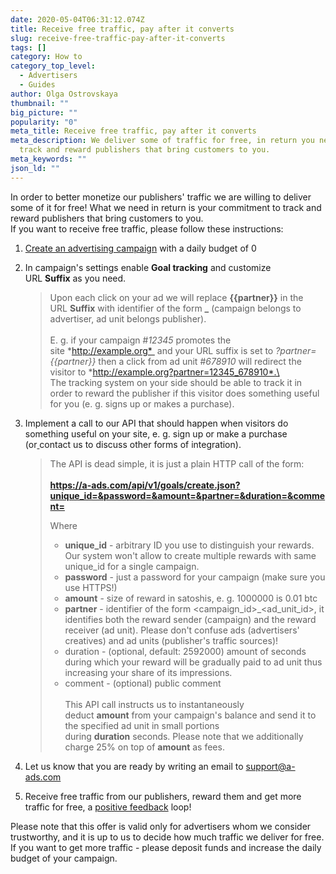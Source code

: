 ```yaml
---
date: 2020-05-04T06:31:12.074Z
title: Receive free traffic, pay after it converts
slug: receive-free-traffic-pay-after-it-converts
tags: []
category: How to
category_top_level:
  - Advertisers
  - Guides
author: Olga Ostrovskaya
thumbnail: ""
big_picture: ""
popularity: "0"
meta_title: Receive free traffic, pay after it converts
meta_description: We deliver some of traffic for free, in return you need to
  track and reward publishers that bring customers to you.
meta_keywords: ""
json_ld: ""
---
```

In order to better monetize our publishers' traffic we are willing to deliver some of it for free! What we need in return is your commitment to track and reward publishers that bring customers to you.\
If you want to receive free traffic, please follow these instructions:

1. [Create an advertising campaign](https://a-ads.com/campaigns/new?partner=63830) with a daily budget of 0
2. In campaign's settings enable **Goal tracking** and customize URL **Suffix** as you need.

   > [](<>)Upon each click on your ad we will replace **{{partner}}** in the URL **Suffix** with identifier of the form **<campaign id>_<ad unit id>** (campaign belongs to advertiser, ad unit belongs publisher).\
   > \
   > E. g. if your campaign #*12345* promotes the site *http://example.org*  and your URL suffix is set to *?partner={{partner}}* then a click from ad unit #*678910* will redirect the visitor to *http://example.org?partner=12345_678910*.\
   > \
   > The tracking system on your side should be able to track it in order to reward the publisher if this visitor does something useful for you (e. g. signs up or makes a purchase).
3. Implement a call to our API that should happen when visitors do something useful on your site, e. g. sign up or make a purchase (or[ ](mailto:contact@a-ads.com)contact us to discuss other forms of integration).

   > The API is dead simple, it is just a plain HTTP call of the form:\
   > \
   > **https://a-ads.com/api/v1/goals/create.json?unique_id=&password=&amount=&partner=&duration=&comment=**
   >
   > Where
   >
   > * **unique_id** - arbitrary ID you use to distinguish your rewards. Our system won't allow to create multiple rewards with same unique_id for a single campaign.
   > * **password** - just a password for your campaign (make sure you use HTTPS!)
   > * **amount** - size of reward in satoshis, e. g. 1000000 is 0.01 btc
   > * **partner** - identifier of the form <campaign_id>_<ad_unit_id>, it identifies both the reward sender (campaign) and the reward receiver (ad unit). Please don't confuse ads (advertisers' creatives) and ad units (publisher's traffic sources)!
   > * duration - (optional, default: 2592000) amount of seconds during which your reward will be gradually paid to ad unit thus increasing your share of its impressions.
   > * comment - (optional) public comment\
   >   \
   >   This API call instructs us to instantaneously deduct **amount** from your campaign's balance and send it to the specified ad unit in small portions during **duration** seconds. Please note that we additionally charge 25% on top of **amount** as fees.
4. Let us know that you are ready by writing an email to support@a-ads.com
5. Receive free traffic from our publishers, reward them and get more traffic for free, a [positive feedback](http://en.wikipedia.org/wiki/Positive_feedback) loop!

Please note that this offer is valid only for advertisers whom we consider trustworthy, and it is up to us to decide how much traffic we deliver for free. If you want to get more traffic - please deposit funds and increase the daily budget of your campaign.